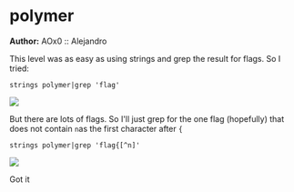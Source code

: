# polymer

**Author:** AOx0 :: Alejandro

This level was as easy as using strings and grep the result for flags.
So I tried:

```
strings polymer|grep 'flag'
```

![](https://i.imgur.com/jFDKU2i.png)

But there are lots of flags. So I'll just grep for the one flag (hopefully) that does not contain `n`as the first character after `{`

```
strings polymer|grep 'flag{[^n]'
```

![](https://i.imgur.com/h5hJNLD.png)

Got it